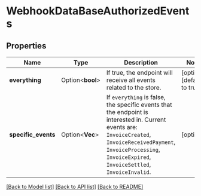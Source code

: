 # WebhookDataBaseAuthorizedEvents

## Properties

Name | Type | Description | Notes
------------ | ------------- | ------------- | -------------
**everything** | Option<**bool**> | If true, the endpoint will receive all events related to the store. | [optional][default to true]
**specific_events** | Option<**Vec<String>**> | If `everything` is false, the specific events that the endpoint is interested in. Current events are: `InvoiceCreated`, `InvoiceReceivedPayment`, `InvoiceProcessing`, `InvoiceExpired`, `InvoiceSettled`, `InvoiceInvalid`. | [optional]

[[Back to Model list]](../README.md#documentation-for-models) [[Back to API list]](../README.md#documentation-for-api-endpoints) [[Back to README]](../README.md)


